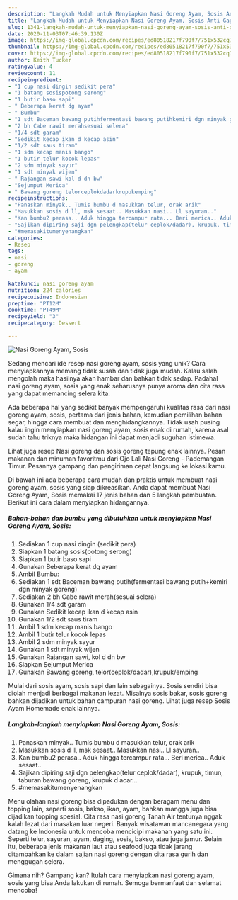 ```yaml
---
description: "Langkah Mudah untuk Menyiapkan Nasi Goreng Ayam, Sosis Anti Gagal"
title: "Langkah Mudah untuk Menyiapkan Nasi Goreng Ayam, Sosis Anti Gagal"
slug: 1341-langkah-mudah-untuk-menyiapkan-nasi-goreng-ayam-sosis-anti-gagal
date: 2020-11-03T07:46:39.130Z
image: https://img-global.cpcdn.com/recipes/ed80518217f790f7/751x532cq70/nasi-goreng-ayam-sosis-foto-resep-utama.jpg
thumbnail: https://img-global.cpcdn.com/recipes/ed80518217f790f7/751x532cq70/nasi-goreng-ayam-sosis-foto-resep-utama.jpg
cover: https://img-global.cpcdn.com/recipes/ed80518217f790f7/751x532cq70/nasi-goreng-ayam-sosis-foto-resep-utama.jpg
author: Keith Tucker
ratingvalue: 4
reviewcount: 11
recipeingredient:
- "1 cup nasi dingin sedikit pera"
- "1 batang sosispotong serong"
- "1 butir baso sapi"
- " Beberapa kerat dg ayam"
- " Bumbu"
- "1 sdt Baceman bawang putihfermentasi bawang putihkemiri dgn minyak goreng"
- "2 bh Cabe rawit merahsesuai selera"
- "1/4 sdt garam"
- "Sedikit kecap ikan d kecap asin"
- "1/2 sdt saus tiram"
- "1 sdm kecap manis bango"
- "1 butir telur kocok lepas"
- "2 sdm minyak sayur"
- "1 sdt minyak wijen"
- " Rajangan sawi kol d dn bw"
- "Sejumput Merica"
- " Bawang goreng telorceplokdadarkrupukemping"
recipeinstructions:
- "Panaskan minyak.. Tumis bumbu d masukkan telur, orak arik"
- "Masukkan sosis d ll, msk sesaat.. Masukkan nasi.. Ll sayuran.."
- "Kan bumbu2 perasa.. Aduk hingga tercampur rata... Beri merica.. Aduk sesaat.."
- "Sajikan dipiring saji dgn pelengkap(telur ceplok/dadar), krupuk, timun, taburan bawang goreng, krupuk d acar..."
- "#memasakitumenyenangkan"
categories:
- Resep
tags:
- nasi
- goreng
- ayam

katakunci: nasi goreng ayam 
nutrition: 224 calories
recipecuisine: Indonesian
preptime: "PT12M"
cooktime: "PT49M"
recipeyield: "3"
recipecategory: Dessert

---
```



![Nasi Goreng Ayam, Sosis](https://img-global.cpcdn.com/recipes/ed80518217f790f7/751x532cq70/nasi-goreng-ayam-sosis-foto-resep-utama.jpg)

Sedang mencari ide resep nasi goreng ayam, sosis yang unik? Cara menyiapkannya memang tidak susah dan tidak juga mudah. Kalau salah mengolah maka hasilnya akan hambar dan bahkan tidak sedap. Padahal nasi goreng ayam, sosis yang enak seharusnya punya aroma dan cita rasa yang dapat memancing selera kita.

Ada beberapa hal yang sedikit banyak mempengaruhi kualitas rasa dari nasi goreng ayam, sosis, pertama dari jenis bahan, kemudian pemilihan bahan segar, hingga cara membuat dan menghidangkannya. Tidak usah pusing kalau ingin menyiapkan nasi goreng ayam, sosis enak di rumah, karena asal sudah tahu triknya maka hidangan ini dapat menjadi suguhan istimewa.

Lihat juga resep Nasi goreng dan sosis goreng tepung enak lainnya. Pesan makanan dan minuman favoritmu dari Ojo Lali Nasi Goreng - Pademangan Timur. Pesannya gampang dan pengiriman cepat langsung ke lokasi kamu.


Di bawah ini ada beberapa cara mudah dan praktis untuk membuat nasi goreng ayam, sosis yang siap dikreasikan. Anda dapat membuat Nasi Goreng Ayam, Sosis memakai 17 jenis bahan dan 5 langkah pembuatan. Berikut ini cara dalam menyiapkan hidangannya.

<!--inarticleads1-->

##### Bahan-bahan dan bumbu yang dibutuhkan untuk menyiapkan Nasi Goreng Ayam, Sosis:

1. Sediakan 1 cup nasi dingin (sedikit pera)
1. Siapkan 1 batang sosis(potong serong)
1. Siapkan 1 butir baso sapi
1. Gunakan  Beberapa kerat dg ayam
1. Ambil  Bumbu:
1. Sediakan 1 sdt Baceman bawang putih(fermentasi bawang putih+kemiri dgn minyak goreng)
1. Sediakan 2 bh Cabe rawit merah(sesuai selera)
1. Gunakan 1/4 sdt garam
1. Gunakan Sedikit kecap ikan d kecap asin
1. Gunakan 1/2 sdt saus tiram
1. Ambil 1 sdm kecap manis bango
1. Ambil 1 butir telur kocok lepas
1. Ambil 2 sdm minyak sayur
1. Gunakan 1 sdt minyak wijen
1. Gunakan  Rajangan sawi, kol d dn bw
1. Siapkan Sejumput Merica
1. Gunakan  Bawang goreng, telor(ceplok/dadar),krupuk/emping


Mulai dari sosis ayam, sosis sapi dan lain sebagainya. Sosis sendiri bisa diolah menjadi berbagai makanan lezat. Misalnya sosis bakar, sosis goreng bahkan dijadikan untuk bahan campuran nasi goreng. Lihat juga resep Sosis Ayam Homemade enak lainnya. 

<!--inarticleads2-->

##### Langkah-langkah menyiapkan Nasi Goreng Ayam, Sosis:

1. Panaskan minyak.. Tumis bumbu d masukkan telur, orak arik
1. Masukkan sosis d ll, msk sesaat.. Masukkan nasi.. Ll sayuran..
1. Kan bumbu2 perasa.. Aduk hingga tercampur rata... Beri merica.. Aduk sesaat..
1. Sajikan dipiring saji dgn pelengkap(telur ceplok/dadar), krupuk, timun, taburan bawang goreng, krupuk d acar...
1. #memasakitumenyenangkan


Menu olahan nasi goreng bisa dipadukan dengan beragam menu dan topping lain, seperti sosis, bakso, ikan, ayam, bahkan mangga juga bisa dijadikan topping spesial. Cita rasa nasi goreng Tanah Air tentunya nggak kalah lezat dari masakan luar negeri. Banyak wisatawan mancanegara yang datang ke Indonesia untuk mencoba mencicipi makanan yang satu ini. Seperti telur, sayuran, ayam, daging, sosis, bakso, atau juga jamur. Selain itu, beberapa jenis makanan laut atau seafood juga tidak jarang ditambahkan ke dalam sajian nasi goreng dengan cita rasa gurih dan menggugah selera. 

Gimana nih? Gampang kan? Itulah cara menyiapkan nasi goreng ayam, sosis yang bisa Anda lakukan di rumah. Semoga bermanfaat dan selamat mencoba!
